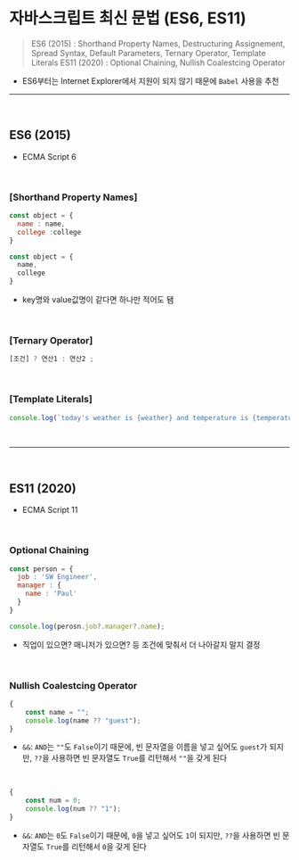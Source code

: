 # 자바스크립트 최신 문법 (ES6, ES11)
> ES6 (2015) : Shorthand Property Names, Destructuring Assignement, Spread Syntax, Default Parameters, Ternary Operator, Template Literals
> ES11 (2020) : Optional Chaining, Nullish Coalestcing Operator
* ES6부터는 Internet Explorer에서 지원이 되지 않기 때문에 `Babel` 사용을 추천

<hr>
<br>

## ES6 (2015)
* ECMA Script 6

<br>

### [Shorthand Property Names]

```js
const object = {
  name : name,
  college :college
}
```

```js
const object = {
  name,
  college
}
```
* key명와 value값명이 같다면 하나만 적어도 됌

<br>

### [Ternary Operator]

```js
[조건] ? 연산1 : 연산2 ;
```

<br>

### [Template Literals]

```js
console.log(`today's weather is {weather} and temperature is {temperature}`);
```

<br>
<hr>
<br>

## ES11 (2020)
* ECMA Script 11

<br>

### Optional Chaining

```js
const person = {
  job : 'SW Engineer',
  manager : {
    name : 'Paul'
  }
}

console.log(perosn.job?.manager?.name);
```
* 직업이 있으면? 매니저가 있으면? 등 조건에 맞춰서 더 나아갈지 말지 결정

<br>

### Nullish Coalestcing Operator

```js
{
    const name = "";
    console.log(name ?? "guest");
}
```
* `&&`: `AND`는 `""`도 `False`이기 때문에, 빈 문자열을 이름을 넣고 싶어도 `guest`가 되지만, `??`을 사용하면 빈 문자열도 `True`를 리턴해서 `""`을 갖게 된다 

<br>


```js
{
    const num = 0;
    console.log(num ?? "1");
}
```
* `&&`: `AND`는 `0`도 `False`이기 때문에, `0`을 넣고 싶어도 `1`이 되지만, `??`을 사용하면 빈 문자열도 `True`를 리턴해서 `0`을 갖게 된다 
